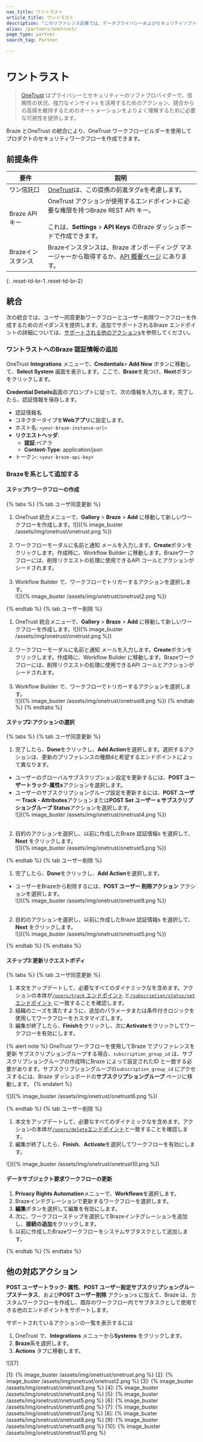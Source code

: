 ```yaml
---
nav_title: ワントラスト
article_title: ワントラスト
description: "このリファレンス記事では、データプライバシーおよびセキュリティソフトウェアプロバイダであるBraze とOneTrust の連携について説明します。これにより、OneTrust ワークフロービルダを使用して製品のセキュリティワークフローを作成できます。"
alias: /partners/onetrust/
page_type: partner
search_tag: Partner

---
```


# ワントラスト

> [OneTrust](https://www.onetrust.com/) はプライバシーとセキュリティーのソフトプロバイダーで、信頼性の状況、強力なインサイトs を活用するためのアクション、競合からの高揚を維持するためのオートメーションをよりよく理解するために必要な可視性を提供します。 

Braze とOneTrust の統合により、OneTrust ワークフロービルダーを使用してプロダクトのセキュリティワークフローを作成できます。
## 前提条件

| 要件 | 説明 |
|---|---|
| ワン信託口 | [OneTrust](https://www.onetrust.com/)は、この提携の前進タグeを考慮します。 |
| Braze API キー | OneTrust アクションが使用するエンドポイントに必要な権限を持つBraze REST API キー。<br><br>これは、**Settings** > **API Keys** のBraze ダッシュボードで作成できます。 |
| Brazeインスタンス | Brazeインスタンスは、Braze オンボーディング マネージャーから取得するか、[API 概要ページ]({{site.baseurl}}/api/basics/#endpoints) にあります。 |
{: .reset-td-br-1 .reset-td-br-2}

## 統合

次の統合では、ユーザー同意更新ワークフローとユーザー削除ワークフローを作成するためのガイダンスを提供します。追加でサポートされるBraze エンドポイントの詳細については、[サポートされる他のアクションs](#Other-supported-actions)を参照してください。

### ワントラストへのBraze 認証情報の追加

OneTrust **Integrations** メニューで、**Credentials**> **Add New** ボタンに移動して、**Select System** 画面を表示します。ここで、**Braze**を見つけ、**Next**ボタンをクリックします。

**Credential Details**画面のプロンプトに従って、次の情報を入力します。完了したら、認証情報を保存します。
  - 認証情報名
  - コネクタータイプを**Webアプリ**に設定します。
  - ホスト名: `<your-braze-instance-url>`
  - **リクエストヘッダ**:
    - **認証**:ベアラ
    - **Content-Type**: application/json
  - トークン: `<your-braze-api-key>`

### Brazeを系として追加する

#### ステップ1:ワークフローの作成

{% tabs %}
{% tab ユーザ同意更新 %}
1. OneTrust 統合メニューで、**Gallery** > **Braze** > **Add** に移動して新しいワークフローを作成します。![]({% image_buster /assets/img/onetrust/onetrust.png %})<br><br>
2. ワークフローモーダルに名前と通知 メールを入力します。**Create**ボタンをクリックします。作成時に、Workflow Builder に移動します。Brazeワークフローには、削除リクエストの処理に使用できるAPI コールとアクションがシードされます。<br><br>
3. Workflow Builder で、ワークフローでトリガーするアクションを選択します。<br>![]({% image_buster /assets/img/onetrust/onetrust2.png %})

{% endtab %}
{% tab ユーザー削除 %}

1. OneTrust 統合メニューで、**Gallery** > **Braze** > **Add** に移動して新しいワークフローを作成します。![]({% image_buster /assets/img/onetrust/onetrust.png %})<br><br>
2. ワークフローモーダルに名前と通知 メールを入力します。**Create**ボタンをクリックします。作成時に、Workflow Builder に移動します。Brazeワークフローには、削除リクエストの処理に使用できるAPI コールとアクションがシードされます。<br><br>
3. Workflow Builder で、ワークフローでトリガーするアクションを選択します。<br>![]({% image_buster /assets/img/onetrust/onetrust8.png %})
{% endtab %}
{% endtabs %}

#### ステップ2:アクションの選択
{% tabs %}
{% tab ユーザ同意更新 %}

1. 完了したら、**Done**をクリックし、**Add Action**を選択します。選択するアクションは、更新のプリファレンスの種類dと希望するエンドポイントによって異なります。
- ユーザーのグローバルサブスクリプション設定を更新するには、**POST ユーザートラック-属性s**アクションを選択します。
- ユーザーのサブスクリプショングループ設定を更新するには、**POST ユーザー Track - Attributes**アクションまたは**POST Set ユーザー s サブスクリプショングループ Status**アクションを選択します。<br>![]({% image_buster /assets/img/onetrust/onetrust4.png %})<br><br>
2. 目的のアクションを選択し、以前に作成したBraze 認証情報s を選択して、**Next** をクリックします。<br>![]({% image_buster /assets/img/onetrust/onetrust5.png %})

{% endtab %}
{% tab ユーザー削除 %}

1. 完了したら、**Done**をクリックし、**Add Action**を選択します。
- ユーザーをBrazeから削除するには、**POST ユーザー 削除アクション** アクションを選択します。
<br>![]({% image_buster /assets/img/onetrust/onetrust9.png %})<br><br>
2. 目的のアクションを選択し、以前に作成したBraze 認証情報s を選択して、**Next** をクリックします。<br>![]({% image_buster /assets/img/onetrust/onetrust5.png %})

{% endtab %}
{% endtabs %}
#### ステップ3:更新リクエストボディ
{% tabs %}
{% tab ユーザ同意更新 %}

1. 本文をアップデートして、必要なすべてのダイナミックなを含めます。アクションの本体が[`/users/track` エンドポイント](https://www.braze.com/docs/api/endpoints/user_data/post_user_track/) と[`/subscription/status/set` エンドポイント](https://www.braze.com/docs/api/endpoints/subscription_groups/post_update_user_subscription_group_status/) に一致することを確認します。
2. 組織のニーズを満たすように、追加のパラメータまたは条件付きロジックを使用してワークフローをカスタマイズします。
3. 編集が終了したら、**Finish**をクリックし、次に**Activate**をクリックしてワークフローを有効にします。

{% alert note %}
OneTrust ワークフローを使用してBraze でプリファレンスを更新 サブスクリプショングループする場合、`subscription_group_id` は、サブスクリプショングループの作成時にBraze によって設定されたID と一致する必要があります。サブスクリプショングループの`subscription_group_id` にアクセスするには、Braze ダッシュボードの**サブスクリプショングループ** ページに移動します。
{% endalert %}

![]({% image_buster /assets/img/onetrust/onetrust6.png %})

{% endtab %}
{% tab ユーザー削除 %}

1. 本文をアップデートして、必要なすべてのダイナミックなを含めます。アクションの本体が[`/users/delete`エンドポイント]({{site.baseurl}}/api/endpoints/user_data/post_user_delete/)と一致することを確認します。
2. 編集が終了したら、**Finish**、**Activate**を選択してワークフローを有効にします。

![]({% image_buster /assets/img/onetrust/onetrust10.png %})

#### データサブジェクト要求ワークフローの更新
1. **Privacy Rights Automation**メニューで、**Workflows**を選択します。 
2. Brazeインテグレーションで更新するワークフローを選択します。 
3. **編集**ボタンを選択して編集を有効にします。
4. 次に、ワークフローステップを選択してBrazeインテグレーションを追加し、**接続の追加**をクリックします。
5. 以前に作成したBrazeワークフローをシステムサブタスクとして追加します。

{% endtab %}
{% endtabs %}

## 他の対応アクション

**POST ユーザートラック- 属性**、**POST ユーザー設定サブスクリプショングループステータス**、および**POST ユーザー削除** アクションs に加えて、Braze は、カスタムワークフローを作成し、既存のワークフロー内でサブタスクとして使用できる他のエンドポイントをサポートします。 

サポートされているアクションの一覧を表示するには
1. OneTrust で、**Integrations** メニューから**Systems** をクリックします。 
2. **Braze**系を選択します。
3. **Actions** タブに移動します。

![][7]

[1]: {% image_buster /assets/img/onetrust/onetrust.png %}
[2]: {% image_buster /assets/img/onetrust/onetrust2.png %}
[3]: {% image_buster /assets/img/onetrust/onetrust3.png %}
[4]: {% image_buster /assets/img/onetrust/onetrust4.png %}
[5]: {% image_buster /assets/img/onetrust/onetrust5.png %}
[6]: {% image_buster /assets/img/onetrust/onetrust6.png %}
[7]: {% image_buster /assets/img/onetrust/onetrust7.png %}
[8]: {% image_buster /assets/img/onetrust/onetrust8.png %}
[9]: {% image_buster /assets/img/onetrust/onetrust9.png %}
[10]: {% image_buster /assets/img/onetrust/onetrust10.png %}
